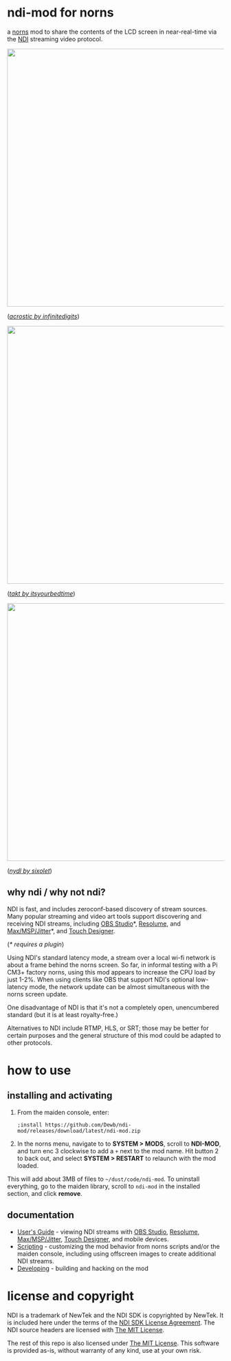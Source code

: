 # ndi-mod for norns

a [norns](https://monome.org/norns) mod to share the contents of the LCD screen in near-real-time via the [NDI](https://streamgeeks.us/what-is-ndi/) streaming video protocol.

<img src="https://user-images.githubusercontent.com/712405/174466864-cbf723bb-a657-4dab-bdf0-572e31b3e7ab.png" width=600>

(*[acrostic by infinitedigits](https://github.com/schollz/acrostic)*)

<img src="https://user-images.githubusercontent.com/712405/174466636-d860d066-bd27-47da-b93f-035291ee5ab8.png" width=600>

(*[takt by itsyourbedtime](https://github.com/itsyourbedtime/takt)*)

<img src="https://user-images.githubusercontent.com/712405/174505098-a66b4830-e427-4ef1-978b-4302c11a8478.png" width=600>

(*[nydl by sixolet](https://github.com/sixolet/nydl)*)


## why ndi / why not ndi?

NDI is fast, and includes zeroconf-based discovery of stream sources. Many popular streaming and video art tools support discovering and receiving NDI streams, including [OBS Studio](https://obsproject.com/)\*, [Resolume](https://resolume.com/), and [Max/MSP/Jitter](https://cycling74.com/products/max-features)\*, and [Touch Designer](https://derivative.ca/UserGuide/NDI).

(*\* requires a plugin*)

Using NDI's standard latency mode, a stream over a local wi-fi network is about a frame behind the norns screen. So far, in informal testing with a Pi CM3+ factory norns, using this mod appears to increase the CPU load by just 1-2%. When using clients like OBS that support NDI's optional low-latency mode, the network update can be almost simultaneous with the norns screen update.

One disadvantage of NDI is that it's not a completely open, unencumbered standard (but it is at least royalty-free.)

Alternatives to NDI include RTMP, HLS, or SRT; those may be better for certain purposes and the general structure of this mod could be adapted to other protocols. 

# how to use

## installing and activating

1. From the maiden console, enter:
   ```
   ;install https://github.com/Dewb/ndi-mod/releases/download/latest/ndi-mod.zip
   ```
2. In the norns menu, navigate to to **SYSTEM > MODS**, scroll to **NDI-MOD**, and turn enc 3
   clockwise to add a `+` next to the mod name. Hit button 2 to back out, and select
   **SYSTEM > RESTART** to relaunch with the mod loaded.
   
This will add about 3MB of files to `~/dust/code/ndi-mod`. To uninstall everything, go to the maiden library, scroll to `ndi-mod` in the installed section, and click **remove**.

## documentation

* [User's Guide](docs/User's%20Guide.md) - viewing NDI streams with [OBS Studio](https://obsproject.com/), [Resolume](https://resolume.com/), [Max/MSP/Jitter](https://cycling74.com/products/max-features), [Touch Designer](https://derivative.ca/UserGuide/NDI), and mobile devices.
* [Scripting](docs/Scripting.md) - customizing the mod behavior from norns scripts and/or the maiden console, including using offscreen images to create additional NDI streams.
* [Developing](docs/Developing.md) - building and hacking on the mod

# license and copyright

NDI is a trademark of NewTek and the NDI SDK is copyrighted by NewTek. It is included here under the terms of the [NDI SDK License Agreement](dep/ndi/Processing.NDI.Lib.Licenses.txt). The NDI source headers are licensed with [The MIT License](https://mit-license.org/).

The rest of this repo is also licensed under [The MIT License](https://mit-license.org/). This software is provided as-is, without warranty of any kind, use at your own risk.

